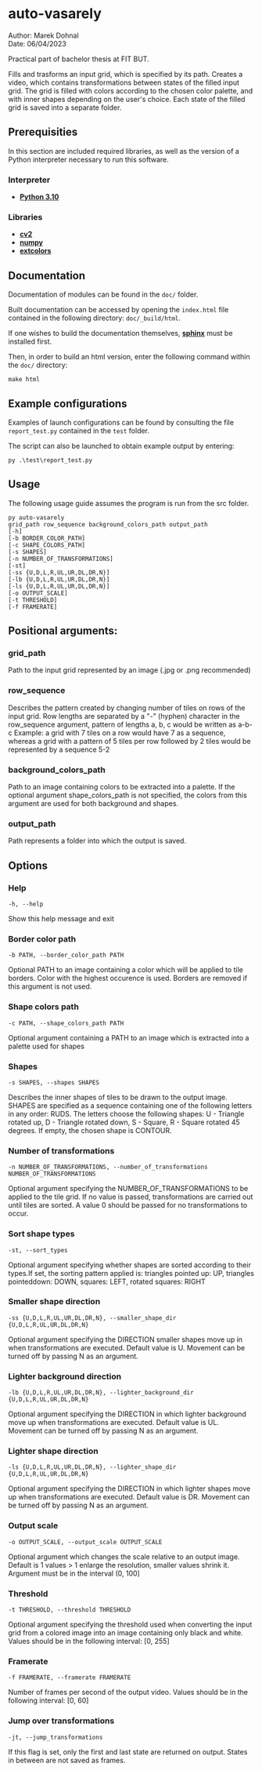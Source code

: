# auto-vasarely

Author: Marek Dohnal  
Date: 06/04/2023

Practical part of bachelor thesis at FIT BUT.

Fills and trasforms an input grid, which is specified by its path.
Creates a video, which contains transformations between states of the
filled input grid. The grid is filled with colors according to the chosen
color palette, and with inner shapes depending on the user's choice. 
Each state of the filled grid is saved into a separate folder.

## Prerequisities

In this section are included required libraries, as well as the version of a
Python interpreter necessary to run this software.

### Interpreter
- **[Python 3.10](https://www.python.org/downloads/release/python-310)**

### Libraries
- **[cv2](https://pypi.org/project/opencv-python/)**
- **[numpy](https://numpy.org/)**
- **[extcolors](https://pypi.org/project/extcolors/)**

## Documentation

Documentation of modules can be found in the `doc/` folder.

Built documentation can be accessed by opening the `index.html`
file contained in the following directory: `doc/_build/html`.

If one wishes to build
the documentation themselves, 
**[sphinx](https://www.sphinx-doc.org/en/master/index.html)**
must be installed first.

Then, in order to build an html version, enter the following command
within the `doc/` directory:

`make html`

## Example configurations

Examples of launch configurations can be found by consulting the file `report_test.py` contained 
in the `test` folder.

The script can also be launched to obtain example output by entering:

`py .\test\report_test.py`

## Usage
The following usage guide assumes the program is run from the src folder.  

`py auto-vasarely`  
`grid_path row_sequence background_colors_path output_path`  
`[-h]`   
`[-b BORDER_COLOR_PATH]`  
`[-c SHAPE_COLORS_PATH]`  
`[-s SHAPES]`  
`[-n NUMBER_OF_TRANSFORMATIONS]`   
`[-st]`   
`[-ss {U,D,L,R,UL,UR,DL,DR,N}]`   
`[-lb {U,D,L,R,UL,UR,DL,DR,N}]`  
`[-ls {U,D,L,R,UL,UR,DL,DR,N}]`  
`[-o OUTPUT_SCALE]`  
`[-t THRESHOLD]`   
`[-f FRAMERATE]`

## Positional arguments:
### grid_path             
Path to the input grid represented by an image (.jpg or .png recommended)
### row_sequence          
Describes the pattern created by changing number of tiles on rows of the input grid. Row lengths are separated by a "-" (hyphen) character in the row_sequence
argument, pattern of lengths a, b, c would be written as a-b-c Example: a grid with 7 tiles on a row would have 7 as a sequence, whereas a grid with a pattern
of 5 tiles per row followed by 2 tiles would be represented by a sequence 5-2
### background_colors_path
Path to an image containing colors to be extracted into a palette. If the optional argument shape_colors_path is not specified, the colors from this argument
are used for both background and shapes. 
### output_path           
Path represents a folder into which the output is saved.

## Options

### Help

`-h, --help`       

Show this help message and exit

### Border color path

`-b PATH, --border_color_path PATH`

Optional PATH to an image containing a color which will be applied to tile borders. Color with the highest occurence is used. Borders are removed if this
argument is not used.

### Shape colors path

`-c PATH, --shape_colors_path PATH`

Optional argument containing a PATH to an image which is extracted into a palette used for shapes

### Shapes

`-s SHAPES, --shapes SHAPES`

Describes the inner shapes of tiles to be drawn to the output image. SHAPES are specified as a sequence containing one of the following letters in any order:
RUDS. The letters choose the following shapes: U - Triangle rotated up, D - Triangle rotated down, S - Square, R - Square rotated 45 degrees. If empty, the
chosen shape is CONTOUR.

### Number of transformations

`-n NUMBER_OF_TRANSFORMATIONS, --number_of_transformations NUMBER_OF_TRANSFORMATIONS`

Optional argument specifying the NUMBER_OF_TRANSFORMATIONS to be applied to the tile grid. If no value is passed, transformations are carried out until tiles are sorted. A value 0 should be passed for no transformations to occur.

### Sort shape types

`-st, --sort_types`

Optional argument specifying whether shapes are sorted according to their types.If set, the sorting pattern applied is: triangles pointed up: UP, triangles
pointeddown: DOWN, squares: LEFT, rotated squares: RIGHT

### Smaller shape direction

`-ss {U,D,L,R,UL,UR,DL,DR,N}, --smaller_shape_dir {U,D,L,R,UL,UR,DL,DR,N}`

Optional argument specifying the DIRECTION smaller shapes move up in when transformations are executed. Default value is U. Movement can be turned off by
passing N as an argument.

### Lighter background direction

`-lb {U,D,L,R,UL,UR,DL,DR,N}, --lighter_background_dir {U,D,L,R,UL,UR,DL,DR,N}`

Optional argument specifying the DIRECTION in which lighter background move up when transformations are executed. Default value is UL. Movement can be turned
off by passing N as an argument.

### Lighter shape direction

`-ls {U,D,L,R,UL,UR,DL,DR,N}, --lighter_shape_dir {U,D,L,R,UL,UR,DL,DR,N}`

Optional argument specifying the DIRECTION in which lighter shapes move up when transformations are executed. Default value is DR. Movement can be turned off
by passing N as an argument.

### Output scale

`-o OUTPUT_SCALE, --output_scale OUTPUT_SCALE`

Optional argument which changes the scale relative to an output image. Default is 1 values > 1 enlarge the resolution, smaller values shrink it. Argument must
be in the interval (0, 100]

### Threshold

`-t THRESHOLD, --threshold THRESHOLD`

Optional argument specifying the threshold used when converting the input grid from a colored image into an image containing only black and white. Values
should be in the following interval: [0, 255]

### Framerate

`-f FRAMERATE, --framerate FRAMERATE`

Number of frames per second of the output video. Values should be in the following interval: [0, 60]

### Jump over transformations

 `-jt, --jump_transformations` 

 If this flag is set, only the first and last state are returned on output. States in between are not saved as frames.
 
